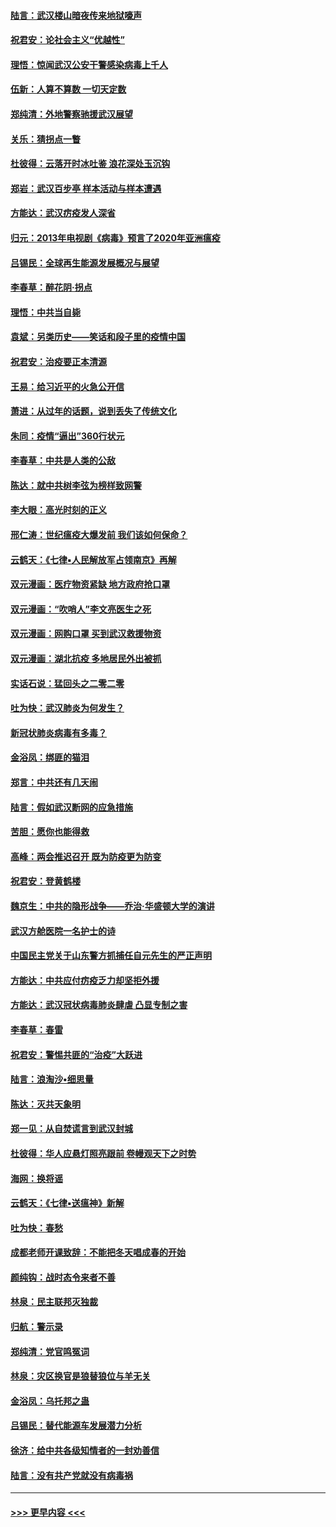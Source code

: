 #### [陆言：武汉楼山暗夜传来地狱嚎声](../pages/nsc993/n11897033.md?t=02262231) 
#### [祝君安：论社会主义“优越性”](../pages/nsc993/n11897005.md?t=02262231) 
#### [理悟：惊闻武汉公安干警感染病毒上千人](../pages/nsc993/n11896947.md?t=02262231) 
#### [伍新：人算不算数 一切天定数](../pages/nsc993/n11893372.md?t=02262231) 
#### [郑纯清：外地警察驰援武汉展望](../pages/nsc993/n11893115.md?t=02262231) 
#### [关乐：猜拐点一瞥](../pages/nsc993/n11893020.md?t=02262231) 
#### [杜彼得：云落开时冰吐鉴 浪花深处玉沉钩](../pages/nsc993/n11892107.md?t=02262231) 
#### [郑岩：武汉百步亭 样本活动与样本遭遇](../pages/nsc993/n11892310.md?t=02262231) 
#### [方能达：武汉疠疫发人深省](../pages/nsc993/n11891376.md?t=02262231) 
#### [归元：2013年电视剧《病毒》预言了2020年亚洲瘟疫](../pages/nsc993/n11891126.md?t=02262231) 
#### [吕锡民：全球再生能源发展概况与展望](../pages/nsc993/n11890613.md?t=02262231) 
#### [李春草：醉花阴·拐点](../pages/nsc993/n11890567.md?t=02262231) 
#### [理悟：中共当自毙](../pages/nsc993/n11890559.md?t=02262231) 
#### [袁斌：另类历史——笑话和段子里的疫情中国](../pages/nsc993/n11889243.md?t=02262231) 
#### [祝君安：治疫要正本清源](../pages/nsc993/n11889085.md?t=02262231) 
#### [王易：给习近平的火急公开信](../pages/nsc993/n11888225.md?t=02262231) 
#### [萧进：从过年的话题，说到丢失了传统文化](../pages/nsc993/n11887732.md?t=02262231) 
#### [朱同：疫情“逼出”360行状元](../pages/nsc993/n11887678.md?t=02262231) 
#### [李春草：中共是人类的公敌](../pages/nsc993/n11887656.md?t=02262231) 
#### [陈达：就中共树李弦为榜样致网警](../pages/nsc993/n11887625.md?t=02262231) 
#### [李大眼：高光时刻的正义](../pages/nsc993/n11887585.md?t=02262231) 
#### [邢仁涛：世纪瘟疫大爆发前 我们该如何保命？](../pages/nsc993/n11887535.md?t=02262231) 
#### [云鹤天：《七律▪人民解放军占领南京》再解](../pages/nsc993/n11887524.md?t=02262231) 
#### [双元漫画：医疗物资紧缺 地方政府抢口罩](../pages/nsc993/n11884744.md?t=02262231) 
#### [双元漫画：“吹哨人”李文亮医生之死](../pages/nsc993/n11884705.md?t=02262231) 
#### [双元漫画：网购口罩 买到武汉救援物资](../pages/nsc993/n11884670.md?t=02262231) 
#### [双元漫画：湖北抗疫 多地居民外出被抓](../pages/nsc993/n11884643.md?t=02262231) 
#### [实话石说：猛回头之二零二零](../pages/nsc993/n11883968.md?t=02262231) 
#### [吐为快：武汉肺炎为何发生？](../pages/nsc993/n11882180.md?t=02262231) 
#### [新冠状肺炎病毒有多毒？](../pages/nsc993/n11881790.md?t=02262231) 
#### [金浴凤：绑匪的猫泪](../pages/nsc993/n11880664.md?t=02262231) 
#### [郑言：中共还有几天闹](../pages/nsc993/n11880645.md?t=02262231) 
#### [陆言：假如武汉断网的应急措施](../pages/nsc993/n11880619.md?t=02262231) 
#### [苦胆：愿你也能得救](../pages/nsc993/n11880601.md?t=02262231) 
#### [高峰：两会推迟召开  既为防疫更为防变](../pages/nsc993/n11879977.md?t=02262231) 
#### [祝君安：登黄鹤楼](../pages/nsc993/n11880583.md?t=02262231) 
#### [魏京生：中共的隐形战争——乔治‧华盛顿大学的演讲](../pages/nsc993/n11879765.md?t=02262231) 
#### [武汉方舱医院一名护士的诗](../pages/nsc993/n11878480.md?t=02262231) 
#### [中国民主党关于山东警方抓捕任自元先生的严正声明](../pages/nsc993/n11877506.md?t=02262231) 
#### [方能达：中共应付疠疫乏力却坚拒外援](../pages/nsc993/n11877497.md?t=02262231) 
#### [方能达：武汉冠状病毒肺炎肆虐 凸显专制之害](../pages/nsc993/n11877475.md?t=02262231) 
#### [李春草：春雷](../pages/nsc993/n11876287.md?t=02262231) 
#### [祝君安：警惕共匪的“治疫”大跃进](../pages/nsc993/n11876084.md?t=02262231) 
#### [陆言：浪淘沙•细思量](../pages/nsc993/n11876071.md?t=02262231) 
#### [陈达：灭共天象明](../pages/nsc993/n11876063.md?t=02262231) 
#### [郑一见：从自焚谎言到武汉封城](../pages/nsc993/n11875621.md?t=02262231) 
#### [杜彼得：华人应悬灯照亮跟前 卷幔观天下之时势](../pages/nsc993/n11874822.md?t=02262231) 
#### [海网：换将谣](../pages/nsc993/n11873712.md?t=02262231) 
#### [云鹤天：《七律▪送瘟神》新解](../pages/nsc993/n11873598.md?t=02262231) 
#### [吐为快：春愁](../pages/nsc993/n11872801.md?t=02262231) 
#### [成都老师开课致辞：不能把冬天唱成春的开始](../pages/nsc993/n11872653.md?t=02262231) 
#### [颜纯钩：战时态令来者不善](../pages/nsc993/n11872011.md?t=02262231) 
#### [林泉：民主联邦灭独裁](../pages/nsc993/n11870998.md?t=02262231) 
#### [归航：警示录](../pages/nsc993/n11870963.md?t=02262231) 
#### [郑纯清：党官鸣冤词](../pages/nsc993/n11870938.md?t=02262231) 
#### [林泉：灾区换官是狼替狼位与羊无关](../pages/nsc993/n11870896.md?t=02262231) 
#### [金浴凤：乌托邦之蛊](../pages/nsc993/n11870879.md?t=02262231) 
#### [吕锡民：替代能源车发展潜力分析](../pages/nsc993/n11870656.md?t=02262231) 
#### [徐济：给中共各级知情者的一封劝善信](../pages/nsc993/n11868561.md?t=02262231) 
#### [陆言：没有共产党就没有病毒祸](../pages/nsc993/n11868232.md?t=02262231) 

----
#### [ >>> 更早内容 <<< ](../indexes/nsc993-earlier.md)
